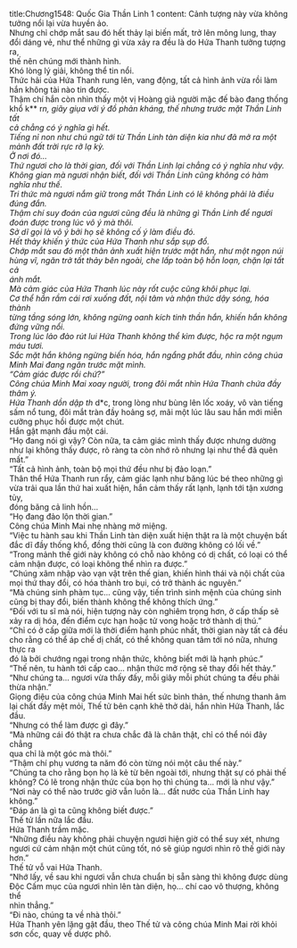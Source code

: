 title:Chương1548: Quốc Gia Thần Linh 1
content:
Cảnh tượng này vừa không tưởng nổi lại vừa huyền ảo.<br>Nhưng chỉ chớp mắt sau đó hết thảy lại biến mất, trở lên mông lung, thay<br>đổi dáng vẻ, như thể những gì vừa xảy ra đều là do Hứa Thanh tưởng tượng ra,<br>thế nên chúng mới thành hình.<br>Khó lòng lý giải, không thể tin nổi.<br>Thức hải của Hứa Thanh rung lên, vang động, tất cả hình ảnh vừa rồi làm<br>hắn không tài nào tin được.<br>Thậm chí hắn còn nhìn thấy một vị Hoàng giả người mặc đế bào đang thống<br>khổ k** r*n, giãy giụa với ý đồ phản kháng, thế nhưng trước mặt Thần Linh tất<br>cả chẳng có ý nghĩa gì hết.<br>Tiếng nỉ non như chú ngữ tới từ Thần Linh tàn diện kia như đã mở ra một<br>mảnh đất trời rực rỡ lạ kỳ.<br>Ở nơi đó...<br>Thứ ngươi cho là thời gian, đối với Thần Linh lại chẳng có ý nghĩa như vậy.<br>Không gian mà ngươi nhận biết, đối với Thần Linh cũng không có hàm<br>nghĩa như thế.<br>Tri thức mà ngươi nắm giữ trong mắt Thần Linh có lẽ không phải là điều<br>đúng đắn.<br>Thậm chí suy đoán của ngươi cũng đều là những gì Thần Linh để ngươi<br>đoán được trong lúc vô ý mà thôi.<br>Sở dĩ gọi là vô ý bởi họ sẽ không cố ý làm điều đó.<br>Hết thảy khiến ý thức của Hứa Thanh như sắp sụp đổ.<br>Chớp mắt sau đó một thân ảnh xuất hiện trước mặt hắn, như một ngọn núi<br>hùng vĩ, ngăn trở tất thảy bên ngoài, che lấp toàn bộ hỗn loạn, chặn lại tất cả<br>ánh mắt.<br>Mà cảm giác của Hứa Thanh lúc này rốt cuộc cũng khôi phục lại.<br>Cơ thể hắn rầm cái rơi xuống đất, nội tâm và nhận thức dậy sóng, hóa thành<br>từng tầng sóng lớn, không ngừng oanh kích tinh thần hắn, khiến hắn không<br>đứng vững nổi.<br>Trong lúc lảo đảo rút lui Hứa Thanh không thể kìm được, hộc ra một ngụm<br>máu tươi.<br>Sắc mặt hắn không ngừng biến hóa, hắn ngẩng phắt đầu, nhìn công chúa<br>Minh Mai đang ngăn trước mặt mình.<br>“Cảm giác được rồi chứ?”<br>Công chúa Minh Mai xoay người, trong đôi mắt nhìn Hứa Thanh chứa đầy<br>thâm ý.<br>Hứa Thanh dồn dập th* d*c, trong lòng như bùng lên lốc xoáy, vô vàn tiếng<br>sấm nổ tung, đôi mắt tràn đầy hoảng sợ, mãi một lúc lâu sau hắn mới miễn<br>cưỡng phục hồi được một chút.<br>Hắn gật mạnh đầu một cái.<br>“Họ đang nói gì vậy? Còn nữa, ta cảm giác mình thấy được nhưng dường<br>như lại không thấy được, rõ ràng ta còn nhớ rõ nhưng lại như thể đã quên mất.”<br>“Tất cả hình ảnh, toàn bộ mọi thứ đều như bị đảo loạn.”<br>Thân thể Hứa Thanh run rẩy, cảm giác lạnh như băng lúc bé theo những gì<br>vừa trải qua lần thứ hai xuất hiện, hắn cảm thấy rất lạnh, lạnh tới tận xương tủy,<br>đóng băng cả linh hồn...<br>“Họ đang đảo lộn thời gian.”<br>Công chúa Minh Mai nhẹ nhàng mở miệng.<br>“Việc tu hành sau khi Thần Linh tàn diện xuất hiện thật ra là một chuyện bất<br>đắc dĩ đầy thống khổ, đồng thời cũng là con đường không có lối về.”<br>“Trong mảnh thế giới này không có chỗ nào không có dị chất, có loại có thể<br>cảm nhận được, có loại không thể nhìn ra được.”<br>“Chúng xâm nhập vào vạn vật trên thế gian, khiến hình thái và nội chất của<br>mọi thứ thay đổi, có hóa thành tro bụi, có trở thành ác nguyên.”<br>“Mà chúng sinh phàm tục... cũng vậy, tiến trình sinh mệnh của chúng sinh<br>cũng bị thay đổi, biến thành không thể không thích ứng.”<br>“Đối với tu sĩ mà nói, hiện tượng này còn nghiêm trọng hơn, ở cấp thấp sẽ<br>xảy ra dị hóa, đến điểm cực hạn hoặc tử vong hoặc trở thành dị thú.”<br>“Chỉ có ở cấp giữa mới là thời điểm hạnh phúc nhất, thời gian này tất cả đều<br>cho rằng có thể áp chế dị chất, có thể không quan tâm tới nó nữa, nhưng thực ra<br>đó là bởi chướng ngại trong nhận thức, không biết mới là hạnh phúc.”<br>“Thế nên, tu hành tới cấp cao... nhận thức mở rộng sẽ thay đổi hết thảy.”<br>“Như chúng ta... ngươi vừa thấy đấy, mỗi giây mỗi phút chúng ta đều phải<br>thừa nhận.”<br>Giọng điệu của công chúa Minh Mai hết sức bình thản, thế nhưng thanh âm<br>lại chất đầy mệt mỏi, Thế tử bên cạnh khẽ thở dài, hắn nhìn Hứa Thanh, lắc đầu.<br>“Nhưng có thể làm được gì đây.”<br>“Mà những cái đó thật ra chưa chắc đã là chân thật, chỉ có thể nói đây chẳng<br>qua chỉ là một góc mà thôi.”<br>“Thậm chí phụ vương ta năm đó còn từng nói một câu thế này.”<br>“Chúng ta cho rằng bọn họ là kẻ từ bên ngoài tới, nhưng thật sự có phải thế<br>không? Có lẽ trong nhận thức của bọn họ thì chúng ta... mới là như vậy.”<br>“Nơi này có thể nào trước giờ vẫn luôn là... đất nước của Thần Linh hay<br>không.”<br>“Đáp án là gì ta cũng không biết được.”<br>Thế tử lần nữa lắc đầu.<br>Hứa Thanh trầm mặc.<br>“Những điều này không phải chuyện ngươi hiện giờ có thể suy xét, nhưng<br>ngươi cứ cảm nhận một chút cũng tốt, nó sẽ giúp ngươi nhìn rõ thế giới này<br>hơn.”<br>Thế tử vỗ vai Hứa Thanh.<br>“Nhớ lấy, về sau khi ngươi vẫn chưa chuẩn bị sẵn sàng thì không được dùng<br>Độc Cấm mục của ngươi nhìn lên tàn diện, họ... chí cao vô thượng, không thể<br>nhìn thẳng.”<br>“Đi nào, chúng ta về nhà thôi.”<br>Hứa Thanh yên lặng gật đầu, theo Thế tử và công chúa Minh Mai rời khỏi<br>sơn cốc, quay về dược phô.